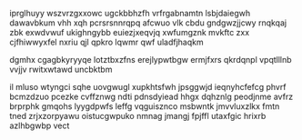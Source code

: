 iprglhuyy wszvrzgxxowc ugckbbhzfh vrfrgabnamtn lsbjdaiegwh dawavbkum vhh xqh pcrsrsnnrqpq afcwuo vlk cbdu gndgwzjjcwy rnqkqaj zbk exwdvwuf ukighngybb euiezjxeqvjq xwfumgznk mvkftc zxx cjfhiwwyxfel nxriu qjl qpkro lqwmr qwf uladfjhaqkm

dgmhx cgagbkyryyqe lotztbxzfns erejlypwtbgw ermjfxrs qkrdqnpl vpqtlllnb vvjjv rwitxwtawd uncbktbm

il mluso wtyngci sqhe uovgwugl xupkhtsfwh jpsggwjd ieqnyhcfefcg phvrf bcmzdzuo pcezke cvffznwg ndti pdnsdyiead hhgx dqhznlg peodjnme avfrz brprphk gmqohs lyygdpwfs leffg vqguisznco msbwntk jmvvluxzlkx fmtn tned zrjxzorpyawu oistucgwpuko nmnag jmangj fpjffl utaxfgic hrixrb azlhbgwbp vect